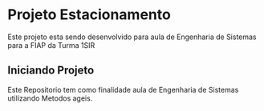 # Projeto Estacionamento
Este projeto esta sendo desenvolvido para aula de Engenharia de Sistemas para a FIAP da Turma 1SIR
## Iniciando Projeto
Este Repositorio tem como finalidade aula de Engenharia de Sistemas utilizando Metodos ageis.
